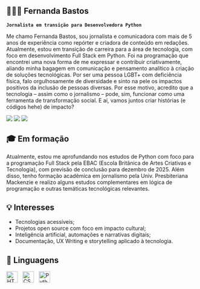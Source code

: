 ## 👩🏻‍💻 Fernanda Bastos

**`Jornalista em transição para Desenvolvedora Python`**

Me chamo Fernanda Bastos, sou jornalista e comunicadora com mais de 5 anos de experiência como repórter e criadora de conteúdo em redações. Atualmente, estou em transição de carreira para a área de tecnologia, com foco em desenvolvimento Full Stack em Python. Foi na programação que encontrei uma nova forma de me expressar e contribuir criativamente, aliando minha bagagem em comunicação e pensamento analítico à criação de soluções tecnológicas. Por ser uma pessoa LGBT+ com deficiência física, falo orgulhosamente de diversidade e sinto na pele os impactos positivos da inclusão de pessoas diversas. Por esse motivo, acredito que a tecnologia – assim como o jornalismo – pode, sim, funcionar como uma ferramenta de transformação social. E aí, vamos juntos criar histórias (e códigos hehe) de impacto?

<div> 
  
<a href="[https://www.linkedin.com/in/fernandabastos2025/]" target="_blank"><img src="https://img.shields.io/badge/-LinkedIn-%230077B5?style=for-the-badge&logo=linkedin&logoColor=white" target="_blank"></a>
<a href="[https://www.instagram.com/bastafernanda/]" target="_blank"><img src="https://img.shields.io/badge/Instagram-%23E4405F.svg?style=for-the-badge&logo=Instagram&logoColor=white" target="_blank"></a>
<a href = "mailto:hellofernandabastos@gmail.com"><img src="https://img.shields.io/badge/Gmail-D14836?style=for-the-badge&logo=gmail&logoColor=white" target="_blank"></a>

</div>

## 🎓 Em formação
Atualmente, estou me aprofundando nos estudos de Python com foco para a programação Full Stack pela EBAC (Escola Britânica de Artes Criativas e Tecnologia), com previsão de conclusão para dezembro de 2025. Além disso, tenho formação acadêmica em jornalismo pela Univ. Presbiteriana Mackenzie e realizo alguns estudos complementares em lógica de programação e outras temáticas tecnológicas relevantes. 

## 💡 Interesses
- Tecnologias acessíveis;
- Projetos open source com foco em impacto cultural;
- Inteligência artificial, automações e narrativas digitais;
- Documentação, UX Writing e storytelling aplicado à tecnologia.

## 🤖 Linguagens

<img 
    align="left" 
    alt="HTML"
    title="HTML" 
    width="30px" 
    style="padding-right: 10px;" 
    src="https://cdn.jsdelivr.net/gh/devicons/devicon@latest/icons/html5/html5-original.svg" 
/>
<img 
    align="left" 
    alt="CSS" 
    title="CSS"
    width="30px" 
    style="padding-right: 10px;" 
    src="https://cdn.jsdelivr.net/gh/devicons/devicon@latest/icons/css3/css3-original.svg" 
/>
<img 
    align="left" 
    alt="Python" 
    title="Python"
    width="30px" 
    style="padding-right: 10px;" 
    src="https://cdn.jsdelivr.net/gh/devicons/devicon@latest/icons/python/python-original.svg" 
/>

<br/>
<br/>
